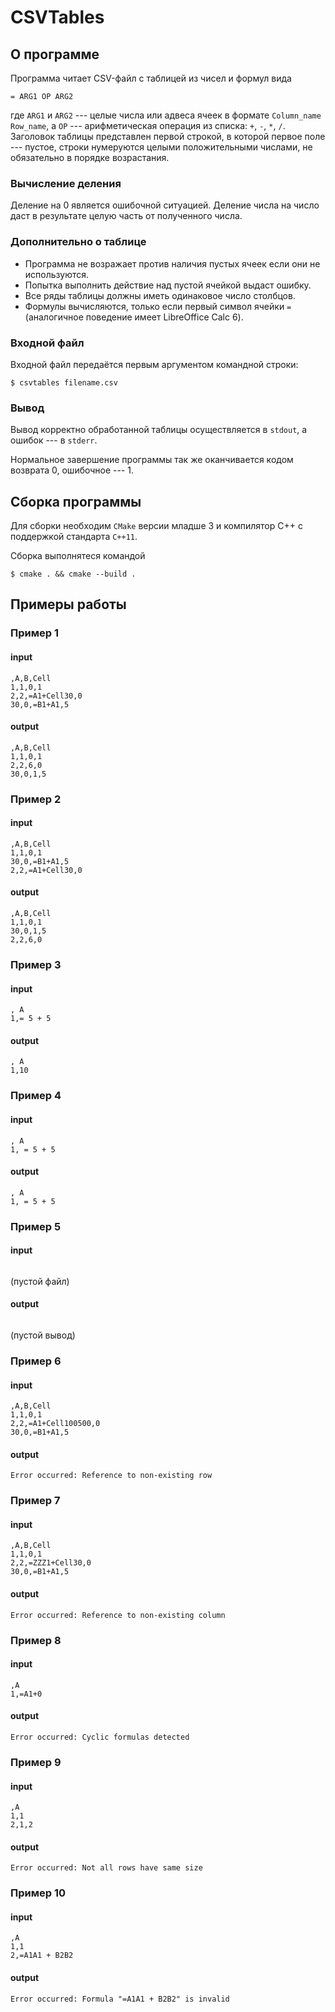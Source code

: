 # CSVTables

## О программе

Программа читает CSV-файл с таблицей из чисел и формул вида 

```
= ARG1 OP ARG2
```
где `ARG1` и `ARG2` --- целые числа или адвеса ячеек в формате `Column_name` `Row_name`, 
а `OP` --- арифметическая операция из списка: `+`, `-`, `*`, `/`. 
Заголовок таблицы представлен первой строкой, в которой первое поле --- пустое,
строки нумеруются целыми положительными числами, не обязательно в порядке возрастания.

### Вычисление деления

Деление на 0 является ошибочной ситуацией. 
Деление числа на число даст в результате целую часть от полученного числа.

### Дополнительно о таблице

* Программа не возражает против наличия пустых ячеек если они не используются.
* Попытка выполнить действие над пустой ячейкой выдаст ошибку.
* Все ряды таблицы должны иметь одинаковое число столбцов.
* Формулы вычисляются, только если первый символ ячейки `=` (аналогичное поведение имеет LibreOffice Calc 6). 

### Входной файл

Входной файл передаётся первым аргументом командной строки:

```shell
$ csvtables filename.csv
```

### Вывод

Вывод корректно обработанной таблицы осуществляется в `stdout`, а ошибок --- в `stderr`.

Нормальное завершение программы так же оканчивается кодом возврата 0, ошибочное --- 1.

## Сборка программы

Для сборки необходим `CMake` версии младше 3 и компилятор C++ с поддержкой стандарта `C++11`.

Сборка выполнятеся командой

```shell
$ cmake . && cmake --build .
```

## Примеры работы

### Пример 1 
#### input
```
,A,B,Cell
1,1,0,1
2,2,=A1+Cell30,0
30,0,=B1+A1,5
```
#### output
```
,A,B,Cell
1,1,0,1
2,2,6,0
30,0,1,5
```

### Пример 2
#### input
```
,A,B,Cell
1,1,0,1
30,0,=B1+A1,5
2,2,=A1+Cell30,0
``` 
#### output
```
,A,B,Cell
1,1,0,1
30,0,1,5
2,2,6,0
```

### Пример 3
#### input
``` 
, A
1,= 5 + 5 
```
#### output
```
, A
1,10
```

### Пример 4
#### input
```
, A
1, = 5 + 5 
```
#### output
```
, A
1, = 5 + 5 
```

### Пример 5
#### input
```
```
(пустой файл)
#### output
```
```
(пустой вывод)

### Пример 6
#### input
```
,A,B,Cell
1,1,0,1
2,2,=A1+Cell100500,0
30,0,=B1+A1,5
```
#### output
```
Error occurred: Reference to non-existing row
```

### Пример 7
#### input
```
,A,B,Cell
1,1,0,1
2,2,=ZZZ1+Cell30,0
30,0,=B1+A1,5
```
#### output
```
Error occurred: Reference to non-existing column
```

### Пример 8
#### input
```
,A
1,=A1+0
```
#### output
``` 
Error occurred: Cyclic formulas detected
```

### Пример 9
#### input
```
,A
1,1
2,1,2
```
#### output
```
Error occurred: Not all rows have same size
```

### Пример 10
#### input
```
,A
1,1
2,=A1A1 + B2B2
```
#### output
```
Error occurred: Formula "=A1A1 + B2B2" is invalid
``` 